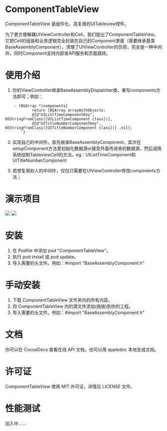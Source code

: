 # ComponentTableView
ComponentTableView 是组件化、高复用的UITableview控件。

为了更方便解耦UIViewController和Cell，我们提出了ComponentTableView。它把Cell的组装和业务逻辑完全封装在自己的Component里面（需要继承基类BaseAssemblyComponent），清理了UIViewController的负荷，完全是一种中间件。同时Component支持内部发API服务和页面跳转。


# 使用介绍

1.   你的ViewController继承BaseAssemblyDispatcher类，重写components方法即可；例如：
```object-c
    - (NSArray *)components{
            return [NSArray arrayWithObjects:
            @[@"UIListTimeComponentKey", NSStringFromClass([UIListTimeComponent class])],
            @[@"UITitleNumberComponentKey", NSStringFromClass([UITitleNumberComponent class])] ,nil];
        }
```

2.   实现自己的中间件。首先继承BaseAssemblyComponent，其次在setupComponent方法里初始化数据源or接受外面传进来的数据源，然后调用系统绘制TableviewCell的方法。eg：UIListTimeComponent和UITitleNumberComponent

3.   若想复用别人的中间件，仅仅只需要在UIViewController修改components方法；



# 演示项目
![](img_url)
![](img_url)


# 安装

1. 在 Podfile 中添加 pod "ComponentTableView"。
2. 执行 pod install 或 pod update。
3. 导入需要的头文件。例如：#import "BaseAssemblyComponent.h"



# 手动安装

1. 下载 ComponentTableView 文件夹内的所有内容。
2. 将 ComponentTableView 内的源文件添加(拖放)到你的工程。
3. 导入需要的头文件。例如：#import "BaseAssemblyComponent.h"



# 文档

你可以在 CocoaDocs 查看在线 API 文档，也可以用 appledoc 本地生成文档。



# 许可证

ComponentTableView 使用 MIT 许可证，详情见 LICENSE 文件。



# 性能测试

加入中......